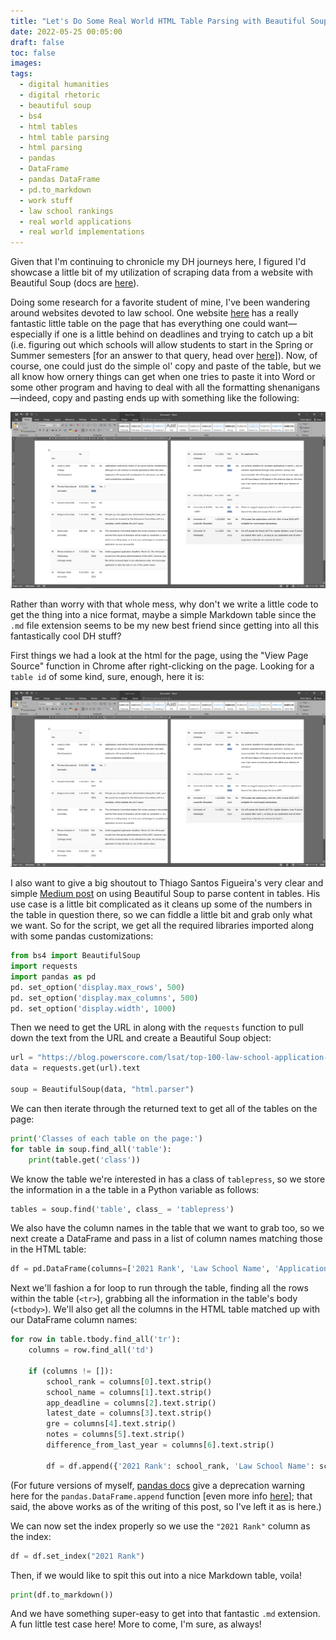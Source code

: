 ```yaml
---
title: "Let's Do Some Real World HTML Table Parsing with Beautiful Soup!"
date: 2022-05-25 00:05:00
draft: false
toc: false
images:
tags:
  - digital humanities
  - digital rhetoric
  - beautiful soup
  - bs4
  - html tables
  - html table parsing
  - html parsing
  - pandas
  - DataFrame
  - pandas DataFrame
  - pd.to_markdown
  - work stuff
  - law school rankings
  - real world applications
  - real world implementations
---
```


Given that I'm continuing to chronicle my DH journeys here, I figured I'd showcase a little bit of my utilization of scraping data from a website with Beautiful Soup (docs are [here](https://beautiful-soup-4.readthedocs.io/en/latest/)). 

Doing some research for a favorite student of mine, I've been wandering around websites devoted to law school. One website [here](https://blog.powerscore.com/lsat/top-100-law-school-application-deadlines-2022-edition/) has a really fantastic little table on the page that has everything one could want—especially if one is a little behind on deadlines and trying to catch up a bit (i.e. figuring out which schools will allow students to start in the Spring or Summer semesters [for an answer to that query, head over [here](https://blog.powerscore.com/lsat/bid-153623-which-law-schools-offer-spring-and-summer-starts/)]). Now, of course, one could just do the simple ol' copy and paste of the table, but we all know how ornery things can get when one tries to paste it into Word or some other program and having to deal with all the formatting shenanigans—indeed, copy and pasting ends up with something like the following:

![Ugly Copy and Pasting](/images/imgforblogposts/post_12/copy_and_pasting_html_tables.png)

Rather than worry with that whole mess, why don't we write a little code to get the thing into a nice format, maybe a simple Markdown table since the ```.md``` file extension seems to be my new best friend since getting into all this fantastically cool DH stuff?

First things we had a look at the html for the page, using the "View Page Source" function in Chrome after right-clicking on the page. Looking for a ```table id``` of some kind, sure, enough, here it is:

![](/images/imgforblogposts/post_12/copy_and_pasting_html_tables.PNG)

I also want to give a big shoutout to Thiago Santos Figueira's very clear and simple [Medium post](https://medium.com/geekculture/web-scraping-tables-in-python-using-beautiful-soup-8bbc31c5803e) on using Beautiful Soup to parse content in tables. His use case is a little bit complicated as it cleans up some of the numbers in the table in question there, so we can fiddle a little bit and grab only what we want. So for the script, we get all the required libraries imported along with some pandas customizations:

``` python
from bs4 import BeautifulSoup
import requests
import pandas as pd
pd. set_option('display.max_rows', 500)
pd. set_option('display.max_columns', 500)
pd. set_option('display.width', 1000)
```

Then we need to get the URL in along with the ```requests``` function to pull down the text from the URL and create a Beautiful Soup object:

``` python
url = "https://blog.powerscore.com/lsat/top-100-law-school-application-deadlines-2022-edition/"
data = requests.get(url).text

soup = BeautifulSoup(data, "html.parser")
```

We can then iterate through the returned text to get all of the tables on the page:

``` python
print('Classes of each table on the page:')
for table in soup.find_all('table'):
    print(table.get('class'))
```

We know the table we're interested in has a class of ```tablepress```, so we store the information in a the table in a Python variable as follows:

``` python
tables = soup.find('table', class_ = 'tablepress')
``` 

We also have the column names in the table that we want to grab too, so we next create a DataFrame and pass in a list of column names matching those in the HTML table:

``` python 
df = pd.DataFrame(columns=['2021 Rank', 'Law School Name', 'Application Deadline', 'Latest Acceptable LSAT', 'Accept the GRE?', 'Notes from the University', 'Difference from last cycle'])
```

Next we'll fashion a for loop to run through the table, finding all the rows within the table (```<tr>```), grabbing all the information in the table's body (```<tbody>```). We'll also get all the columns in the HTML table matched up with our DataFrame column names:

``` python
for row in table.tbody.find_all('tr'):
    columns = row.find_all('td')
    
    if (columns != []):
        school_rank = columns[0].text.strip()
        school_name = columns[1].text.strip()
        app_deadline = columns[2].text.strip()
        latest_date = columns[3].text.strip()
        gre = columns[4].text.strip()
        notes = columns[5].text.strip()
        difference_from_last_year = columns[6].text.strip()
        
        df = df.append({'2021 Rank': school_rank, 'Law School Name': school_name, 'Application Deadline': app_deadline, 'Latest Acceptable LSAT': latest_date, 'Accept the GRE?': gre, 'Notes from the University': notes, 'Difference from last cycle': difference_from_last_year}, ignore_index=True)
```

(For future versions of myself, [pandas docs](https://pandas.pydata.org/docs/reference/api/pandas.DataFrame.append.html#pandas.DataFrame.append) give a deprecation warning here for the ```pandas.DataFrame.append``` function [even more info [here](https://pandas.pydata.org/docs/whatsnew/v1.4.0.html#whatsnew-140-deprecations-frame-series-append)]; that said, the above works as of the writing of this post, so I've left it as is here.) 

We can now set the index properly so we use the ```"2021 Rank"``` column as the index:

``` python 
df = df.set_index("2021 Rank")
```
Then, if we would like to spit this out into a nice Markdown table, voila!

``` python 
print(df.to_markdown())
```

And we have something super-easy to get into that fantastic ```.md``` extension. A fun little test case here! More to come, I'm sure, as always!











